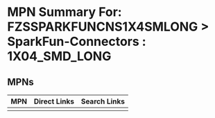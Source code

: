 



# MPN Summary For: FZSSPARKFUNCNS1X4SMLONG > SparkFun-Connectors : 1X04_SMD_LONG

## MPNs
  

|MPN|Direct Links|Search Links|
| :--- | :--- | :--- |
||||
